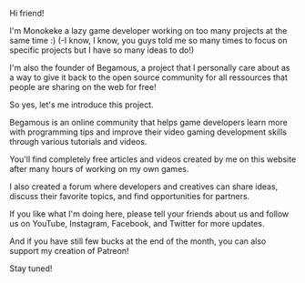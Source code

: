 Hi friend! 

I'm Monokeke a lazy game developer working on too many projects at the same time :) (-I know, I know, you guys told me so many times to focus on specific projects but I have so many ideas to do!)

I'm also the founder of Begamous, a project that I personally care about as a way to give it back to the open source community for all ressources that people are sharing on the web for free!

So yes, let's me introduce this project.

Begamous is an online community that helps game developers learn more with programming tips and improve their video gaming development skills through various tutorials and videos.

You'll find completely free articles and videos created by me on this website after many hours of working on my own games. 

I also created a forum where developers and creatives can share ideas, discuss their favorite topics, and find opportunities for partners.

If you like what I'm doing here, please tell your friends about us and follow us on YouTube, Instagram, Facebook, and Twitter for more updates.

And if you have still few bucks at the end of the month, you can also support my creation of Patreon!

Stay tuned!
